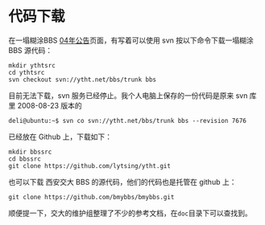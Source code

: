 # 代码下载

在一塌糊涂BBS [04年公告](http://bbsdev.ytht.net/Ytht.Net/?t=1504155844)页面，有写着可以使用 svn 按以下命令下载一塌糊涂 BBS 源代码：

```
mkdir ythtsrc
cd ythtsrc
svn checkout svn://ytht.net/bbs/trunk bbs
```

目前无法下载，svn 服务已经停止。我个人电脑上保存的一份代码是原来 svn 库里 2008-08-23 版本的

```
deli@ubuntu:~$ svn co svn://ytht.net/bbs/trunk bbs --revision 7676
```

已经放在 Github 上，下载如下：

```
mkdir bbssrc
cd bbssrc
git clone https://github.com/lytsing/ytht.git
```

也可以下载 西安交大 BBS 的源代码，他们的代码也是托管在 github 上：

```
git clone https://github.com/bmybbs/bmybbs.git
```
顺便提一下，交大的维护组整理了不少的参考文档，在`doc`目录下可以查找到。